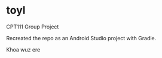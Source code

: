 # toyl
CPT111 Group Project

Recreated the repo as an Android Studio project with Gradle.

Khoa wuz ere
